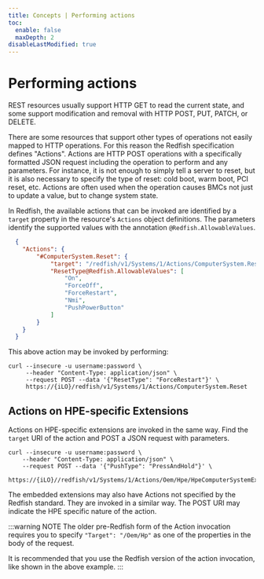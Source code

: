 ```yaml
---
title: Concepts | Performing actions
toc:
  enable: false
  maxDepth: 2
disableLastModified: true
---
```


# Performing actions

REST resources usually support HTTP GET to read the current state, and some support modification and removal with HTTP POST, PUT, PATCH, or DELETE.

There are some resources that support other types of operations not easily mapped to HTTP operations.  For this reason the Redfish specification defines "Actions".  Actions are HTTP POST operations with a specifically formatted JSON request including the operation to perform and any parameters.  For instance, it is not enough to simply tell a server to reset, but it is also necessary to specify the type of reset:  cold boot, warm boot, PCI reset, etc.  Actions are often used when the operation causes BMCs not just to update a value, but to change system state.

In Redfish, the available actions that can be invoked are identified by a `target` property in the resource's `Actions` object definitions.  The parameters identify the supported values with the annotation `@Redfish.AllowableValues`.

```json
  {
    "Actions": {
        "#ComputerSystem.Reset": {
            "target": "/redfish/v1/Systems/1/Actions/ComputerSystem.Reset",
            "ResetType@Redfish.AllowableValues": [
                "On",
                "ForceOff",
                "ForceRestart",
                "Nmi",
                "PushPowerButton"
            ]
        }
    }
  }
```

This above action may be invoked by performing:

```shell cURL
curl --insecure -u username:password \
     --header "Content-Type: application/json" \
     --request POST --data '{"ResetType": "ForceRestart"}' \
     https://{iLO}/redfish/v1/Systems/1/Actions/ComputerSystem.Reset  
```

## Actions on HPE-specific Extensions

Actions on HPE-specific extensions are invoked in the same way.  Find the `target` URI of the action and POST a JSON request with parameters.

```shell cURL
curl --insecure -u username:password \
    --header "Content-Type: application/json" \
    --request POST --data '{"PushType": "PressAndHold"}' \
    https://{iLO}//redfish/v1/Systems/1/Actions/Oem/Hpe/HpeComputerSystemExt.PowerButton/  
```

The embedded extensions may also have Actions not specified by the Redfish standard.  They are invoked in a similar way.  The POST URI may indicate the HPE specific nature of the action.

:::warning NOTE
The older pre-Redfish form of the Action invocation requires you to specify `"Target": "/Oem/Hp"` as one of the properties in the body of the request.

It is recommended that you use the Redfish version of the action invocation, like shown in the above example.
:::
